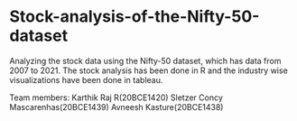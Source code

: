 # Stock-analysis-of-the-Nifty-50-dataset
Analyzing the stock data using the Nifty-50 dataset, which has data from 2007 to 2021. 
The stock analysis has been done in R and the industry wise visualizations have been done in tableau.

Team members:
Karthik Raj R(20BCE1420)
Sletzer Concy Mascarenhas(20BCE1439)
Avneesh Kasture(20BCE1438)
